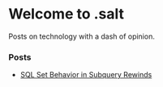 # Welcome to .salt

Posts on technology with a dash of opinion.

### Posts

* [SQL Set Behavior in Subquery Rewinds](/subqueryrewinds.md)

